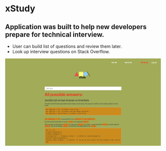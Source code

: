 # xStudy

## Application was built to help new developers prepare for technical interview.

- User can build list of questions and review them later.
- Look up interview questions on Stack Overflow.

![Screenshot](public/images/screenshot.png)
